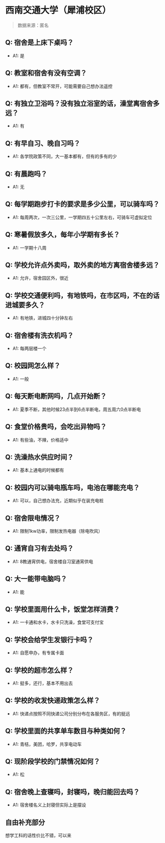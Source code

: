 # 西南交通大学（犀浦校区）

> 数据来源：匿名

## Q: 宿舍是上床下桌吗？

- A1: 是

## Q: 教室和宿舍有没有空调？

- A1: 都有，但教室不常开，可能需要自己想办法遥控

## Q: 有独立卫浴吗？没有独立浴室的话，澡堂离宿舍多远？

- A1: 有

## Q: 有早自习、晚自习吗？

- A1: 各学院政策不同，大一基本都有，但有的多有的少

## Q: 有晨跑吗？

- A1: 无

## Q: 每学期跑步打卡的要求是多少公里，可以骑车吗？

- A1: 每周两次，一次三公里，一学期四五十公里左右，可骑车可虚拟定位

## Q: 寒暑假放多久，每年小学期有多长？

- A1: 一学期十八周

## Q: 学校允许点外卖吗，取外卖的地方离宿舍楼多远？

- A1: 允许，宿舍园区外，很近

## Q: 学校交通便利吗，有地铁吗，在市区吗，不在的话进城要多久？

- A1: 有地铁，进城四十分钟左右

## Q: 宿舍楼有洗衣机吗？

- A1: 每两层楼一个

## Q: 校园网怎么样？

- A1: 一般

## Q: 每天断电断网吗，几点开始断？

- A1: 夏季不断，其他时候23点半到6点半断电，周五周六0点半断电

## Q: 食堂价格贵吗，会吃出异物吗？

- A1: 有些油，不辣，价格适中

## Q: 洗澡热水供应时间？

- A1: 基本上通电的时候都有

## Q: 校园内可以骑电瓶车吗，电池在哪能充电？

- A1: 可以，自己想办法充，近期似乎在装充电桩

## Q: 宿舍限电情况？

- A1: 限制1kw功率，限制发热电器（除电吹风）

## Q: 通宵自习有去处吗？

- A1: 8教通宵供电，宿舍楼自习室通宵供电

## Q: 大一能带电脑吗？

- A1: 能

## Q: 学校里面用什么卡，饭堂怎样消费？

- A1: 一卡通和水卡，水卡只洗澡，食堂可支付宝

## Q: 学校会给学生发银行卡吗？

- A1: 自愿申办，有专属卡面

## Q: 学校的超市怎么样？

- A1: 挺多，还行，基本不用出去

## Q: 学校的收发快递政策怎么样？

- A1: 快递点按照不同快递公司分别分布在各服务区，有的挺远

## Q: 学校里面的共享单车数目与种类如何？

- A1: 青桔，美团，哈罗，共享电动车

## Q: 现阶段学校的门禁情况如何？

- A1: 松

## Q: 宿舍晚上查寝吗，封寝吗，晚归能回去吗？

- A1: 宿舍楼名义上封寝但实际上是摆设

## 自由补充部分

想学工科的话性价比不错，可以来